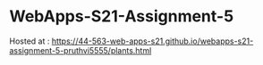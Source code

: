 # WebApps-S21-Assignment-5
Hosted at : <https://44-563-web-apps-s21.github.io/webapps-s21-assignment-5-pruthvi5555/plants.html>
